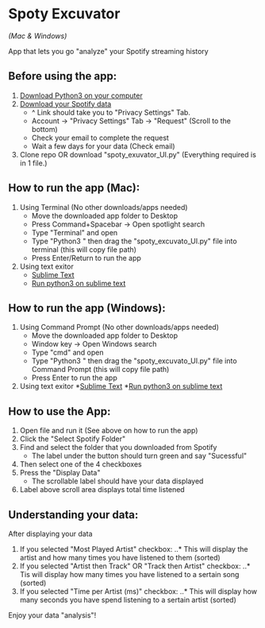 # Spoty Excuvator

*(Mac & Windows)*

App that lets you go "analyze" your Spotify streaming history


## Before using the app:
1. [Download Python3 on your computer](https://www.python.org/downloads/)
2. [Download your Spotify data](https://www.spotify.com/us/account/privacy/)
    * ^ Link should take you to "Privacy Settings" Tab.
    * Account -> "Privacy Settings" Tab -> "Request" (Scroll to the bottom)
    * Check your email to complete the request
   * Wait a few days for your data (Check email)
3. Clone repo OR download "spoty_exuvator_UI.py" (Everything required is in 1 file.)



## How to run the app (Mac):
1. Using Terminal (No other downloads/apps needed)
    * Move the downloaded app folder to Desktop
    * Press Command+Spacebar -> Open spotlight search
    * Type "Terminal" and open
    * Type "Python3 " then drag the "spoty_excuvato_UI.py" file into terminal (this will copy file path)
    * Press Enter/Return to run the app
2. Using text exitor
    * [Sublime Text](https://www.sublimetext.com/download)
    * [Run python3 on sublime text](https://medium.com/@hariyanto.tan95/set-up-sublime-text-3-to-use-python-3-c845b742c720)



## How to run the app (Windows):
1. Using Command Prompt (No other downloads/apps needed)
    * Move the downloaded app folder to Desktop
    * Window key -> Open Windows search
    * Type "cmd" and open
    * Type "Python3 " then drag the "spoty_excuvato_UI.py" file into Command Prompt (this will copy file path)
    * Press Enter to run the app
2. Using text exitor
    *[Sublime Text](https://www.sublimetext.com/download) 
    *[Run python3 on sublime text](https://medium.com/@hariyanto.tan95/set-up-sublime-text-3-to-use-python-3-c845b742c720)



## How to use the App:
1. Open file and run it (See above on how to run the app)
2. Click the "Select Spotify Folder"
3. Find and select the folder that you downloaded from Spotify
    * The label under the button should turn green and say "Sucessful"
4. Then select one of the 4 checkboxes
5. Press the "Display Data"
    * The scrollable label should have your data displayed
6. Label above scroll area displays total time listened



## Understanding your data:
After displaying your data
1. If you selected "Most Played Artist" checkbox:
..* This will display the artist and how many times you have listened to them (sorted)
2. If you selected "Artist then Track" OR "Track then Artist" checkbox:
..* Tis will display how many times you have listened to a sertain song (sorted)
3. If you selected "Time per Artist (ms)" checkbox:
..* This will display how many seconds you have spend listening to a sertain artist (sorted)


Enjoy your data "analysis"!
